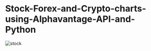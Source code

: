 # Stock-Forex-and-Crypto-charts-using-Alphavantage-API-and-Python
![stock](https://user-images.githubusercontent.com/88326377/128494613-22a812ba-86f6-414e-aae0-3d24e9e03a44.png)
